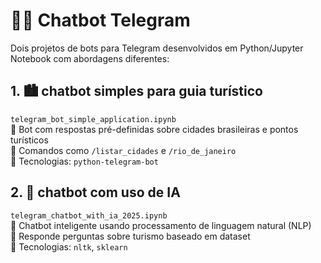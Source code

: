 # 🤖✨ Chatbot Telegram

Dois projetos de bots para Telegram desenvolvidos em Python/Jupyter Notebook com abordagens diferentes:

## 1. 🏙️ **chatbot simples para guia turístico**  
`telegram_bot_simple_application.ipynb`  
🔹 Bot com respostas pré-definidas sobre cidades brasileiras e pontos turísticos  
🔹 Comandos como `/listar_cidades` e `/rio_de_janeiro`  
🔹 Tecnologias: `python-telegram-bot`

## 2. 🧠 **chatbot com uso de IA**  
`telegram_chatbot_with_ia_2025.ipynb`  
🔹 Chatbot inteligente usando processamento de linguagem natural (NLP)  
🔹 Responde perguntas sobre turismo baseado em dataset  
🔹 Tecnologias: `nltk`, `sklearn`
